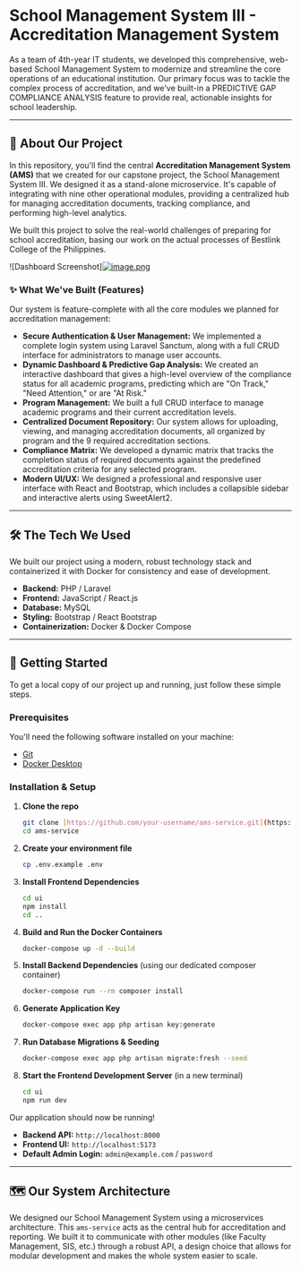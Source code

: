 # School Management System III - Accreditation Management System

As a team of 4th-year IT students, we developed this comprehensive, web-based School Management System to modernize and streamline the core operations of an educational institution. Our primary focus was to tackle the complex process of accreditation, and we've built-in a PREDICTIVE GAP COMPLIANCE ANALYSIS feature to provide real, actionable insights for school leadership.

---

## 📖 About Our Project

In this repository, you'll find the central **Accreditation Management System (AMS)** that we created for our capstone project, the School Management System III. We designed it as a stand-alone microservice. It's capable of integrating with nine other operational modules, providing a centralized hub for managing accreditation documents, tracking compliance, and performing high-level analytics.

We built this project to solve the real-world challenges of preparing for school accreditation, basing our work on the actual processes of Bestlink College of the Philippines.

![Dashboard Screenshot][![image.png](https://i.postimg.cc/L4GTYh0G/image.png)](https://postimg.cc/z3SW4DNk)

### ✨ What We've Built (Features)

Our system is feature-complete with all the core modules we planned for accreditation management:

* **Secure Authentication & User Management:** We implemented a complete login system using Laravel Sanctum, along with a full CRUD interface for administrators to manage user accounts.
* **Dynamic Dashboard & Predictive Gap Analysis:** We created an interactive dashboard that gives a high-level overview of the compliance status for all academic programs, predicting which are "On Track," "Need Attention," or are "At Risk."
* **Program Management:** We built a full CRUD interface to manage academic programs and their current accreditation levels.
* **Centralized Document Repository:** Our system allows for uploading, viewing, and managing accreditation documents, all organized by program and the 9 required accreditation sections.
* **Compliance Matrix:** We developed a dynamic matrix that tracks the completion status of required documents against the predefined accreditation criteria for any selected program.
* **Modern UI/UX:** We designed a professional and responsive user interface with React and Bootstrap, which includes a collapsible sidebar and interactive alerts using SweetAlert2.

---

## 🛠️ The Tech We Used

We built our project using a modern, robust technology stack and containerized it with Docker for consistency and ease of development.

* **Backend:** PHP / Laravel
* **Frontend:** JavaScript / React.js
* **Database:** MySQL
* **Styling:** Bootstrap / React Bootstrap
* **Containerization:** Docker & Docker Compose

---

## 🚀 Getting Started

To get a local copy of our project up and running, just follow these simple steps.

### Prerequisites

You'll need the following software installed on your machine:
* [Git](https://git-scm.com/)
* [Docker Desktop](https://www.docker.com/products/docker-desktop/)

### Installation & Setup

1.  **Clone the repo**
    ```sh
    git clone [https://github.com/your-username/ams-service.git](https://github.com/your-username/ams-service.git)
    cd ams-service
    ```
2.  **Create your environment file**
    ```sh
    cp .env.example .env
    ```
3.  **Install Frontend Dependencies**
    ```sh
    cd ui
    npm install
    cd ..
    ```
4.  **Build and Run the Docker Containers**
    ```sh
    docker-compose up -d --build
    ```
5.  **Install Backend Dependencies** (using our dedicated composer container)
    ```sh
    docker-compose run --rm composer install
    ```
6.  **Generate Application Key**
    ```sh
    docker-compose exec app php artisan key:generate
    ```
7.  **Run Database Migrations & Seeding**
    ```sh
    docker-compose exec app php artisan migrate:fresh --seed
    ```
8.  **Start the Frontend Development Server** (in a new terminal)
    ```sh
    cd ui
    npm run dev
    ```

Our application should now be running!
* **Backend API:** `http://localhost:8000`
* **Frontend UI:** `http://localhost:5173`
* **Default Admin Login:** `admin@example.com` / `password`

---
## 🗺️ Our System Architecture

We designed our School Management System using a microservices architecture. This `ams-service` acts as the central hub for accreditation and reporting. We built it to communicate with other modules (like Faculty Management, SIS, etc.) through a robust API, a design choice that allows for modular development and makes the whole system easier to scale.
